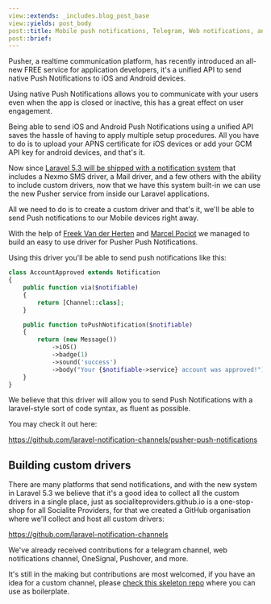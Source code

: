 ```yaml
---
view::extends: _includes.blog_post_base
view::yields: post_body
post::title: Mobile push notifications, Telegram, Web notifications, and more custom channels for Laravel 5.3
post::brief: 
---
```


Pusher, a realtime communication platform, has recently introduced an all-new FREE service for application developers, it's a unified API to send native Push Notifications to iOS and Android devices.

Using native Push Notifications allows you to communicate with your users even when the app is closed or inactive, this has a great effect on user engagement.

Being able to send iOS and Android Push Notifications using a unified API saves the hassle of having to apply multiple setup procedures. All you have to do is to upload your APNS certificate for iOS devices or add your GCM API key for android devices, and that's it.

Now since [Laravel 5.3 will be shipped with a notification system](https://laravel-news.com/2016/08/laravel-notifications-easily-send-quick-updates-through-slack-sms-email-and-more/) that includes a Nexmo SMS driver, a Mail driver, and a few others with the ability to include custom drivers, now that we have this system built-in we can use the new Pusher service from inside our Laravel applications.

All we need to do is to create a custom driver and that's it, we'll be able to send Push notifications to our Mobile devices right away.

With the help of [Freek Van der Herten](https://twitter.com/@freekmurze) and [Marcel Pociot](https://twitter.com/marcelpociot) we managed to build an easy to use driver for Pusher Push Notifications.

Using this driver you'll be able to send push notifications like this:

```php
class AccountApproved extends Notification
{
    public function via($notifiable)
    {
        return [Channel::class];
    }

    public function toPushNotification($notifiable)
    {
        return (new Message())
            ->iOS()
            ->badge(1)
            ->sound('success')
            ->body("Your {$notifiable->service} account was approved!");
    }
}
```

We believe that this driver will allow you to send Push Notifications with a laravel-style sort of code syntax, as fluent as possible.

You may check it out here:

https://github.com/laravel-notification-channels/pusher-push-notifications

## Building custom drivers

There are many platforms that send notifications, and with the new system in Laravel 5.3 we believe that it's a good idea to collect all the custom drivers in a single place, just as socialiteproviders.github.io is a one-stop-shop for all Socialite Providers, for that we created a GitHub organisation where we'll collect and host all custom drivers:

https://github.com/laravel-notification-channels

We've already received contributions for a telegram channel, web notifications channel, OneSignal, Pushover, and more.

It's still in the making but contributions are most welcomed, if you have an idea for a custom channel, please [check this skeleton repo](https://github.com/laravel-notification-channels/skeleton) where you can use as boilerplate.
